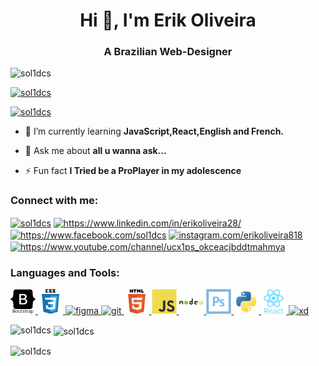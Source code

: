 <h1 align="center">Hi 👋, I'm Erik Oliveira</h1>
<h3 align="center">A Brazilian Web-Designer</h3>

<p align="left"> <img src="https://komarev.com/ghpvc/?username=sol1dcs&label=Profile%20views&color=0e75b6&style=flat" alt="sol1dcs" /> </p>

<p align="left"> <a href="https://github.com/ryo-ma/github-profile-trophy"><img src="https://github-profile-trophy.vercel.app/?username=sol1dcs" alt="sol1dcs" /></a> </p>

<p align="left"> <a href="https://twitter.com/sol1dcs" target="blank"><img src="https://img.shields.io/twitter/follow/sol1dcs?logo=twitter&style=for-the-badge" alt="sol1dcs" /></a> </p>

- 🌱 I’m currently learning **JavaScript,React,English and French.**

- 💬 Ask me about **all u wanna ask...**

- ⚡ Fun fact **I Tried be a ProPlayer in my adolescence**

<h3 align="left">Connect with me:</h3>
<p align="left">
<a href="https://twitter.com/sol1dcs" target="blank"><img align="center" src="https://raw.githubusercontent.com/rahuldkjain/github-profile-readme-generator/master/src/images/icons/Social/twitter.svg" alt="sol1dcs" height="30" width="40" /></a>
<a href="https://linkedin.com/in/https://www.linkedin.com/in/erikoliveira28/" target="blank"><img align="center" src="https://raw.githubusercontent.com/rahuldkjain/github-profile-readme-generator/master/src/images/icons/Social/linked-in-alt.svg" alt="https://www.linkedin.com/in/erikoliveira28/" height="30" width="40" /></a>
<a href="https://fb.com/https://www.facebook.com/sol1dcs" target="blank"><img align="center" src="https://raw.githubusercontent.com/rahuldkjain/github-profile-readme-generator/master/src/images/icons/Social/facebook.svg" alt="https://www.facebook.com/sol1dcs" height="30" width="40" /></a>
<a href="https://instagram.com/instagram.com/erikoliveira818" target="blank"><img align="center" src="https://raw.githubusercontent.com/rahuldkjain/github-profile-readme-generator/master/src/images/icons/Social/instagram.svg" alt="instagram.com/erikoliveira818" height="30" width="40" /></a>
<a href="https://www.youtube.com/c/https://www.youtube.com/channel/ucx1ps_okceacjbddtmahmya" target="blank"><img align="center" src="https://raw.githubusercontent.com/rahuldkjain/github-profile-readme-generator/master/src/images/icons/Social/youtube.svg" alt="https://www.youtube.com/channel/ucx1ps_okceacjbddtmahmya" height="30" width="40" /></a>
</p>

<h3 align="left">Languages and Tools:</h3>
<p align="left"> <a href="https://getbootstrap.com" target="_blank" rel="noreferrer"> <img src="https://raw.githubusercontent.com/devicons/devicon/master/icons/bootstrap/bootstrap-plain-wordmark.svg" alt="bootstrap" width="40" height="40"/> </a> <a href="https://www.w3schools.com/css/" target="_blank" rel="noreferrer"> <img src="https://raw.githubusercontent.com/devicons/devicon/master/icons/css3/css3-original-wordmark.svg" alt="css3" width="40" height="40"/> </a> <a href="https://www.figma.com/" target="_blank" rel="noreferrer"> <img src="https://www.vectorlogo.zone/logos/figma/figma-icon.svg" alt="figma" width="40" height="40"/> </a> <a href="https://git-scm.com/" target="_blank" rel="noreferrer"> <img src="https://www.vectorlogo.zone/logos/git-scm/git-scm-icon.svg" alt="git" width="40" height="40"/> </a> <a href="https://www.w3.org/html/" target="_blank" rel="noreferrer"> <img src="https://raw.githubusercontent.com/devicons/devicon/master/icons/html5/html5-original-wordmark.svg" alt="html5" width="40" height="40"/> </a> <a href="https://developer.mozilla.org/en-US/docs/Web/JavaScript" target="_blank" rel="noreferrer"> <img src="https://raw.githubusercontent.com/devicons/devicon/master/icons/javascript/javascript-original.svg" alt="javascript" width="40" height="40"/> </a> <a href="https://nodejs.org" target="_blank" rel="noreferrer"> <img src="https://raw.githubusercontent.com/devicons/devicon/master/icons/nodejs/nodejs-original-wordmark.svg" alt="nodejs" width="40" height="40"/> </a> <a href="https://www.photoshop.com/en" target="_blank" rel="noreferrer"> <img src="https://raw.githubusercontent.com/devicons/devicon/master/icons/photoshop/photoshop-line.svg" alt="photoshop" width="40" height="40"/> </a> <a href="https://www.python.org" target="_blank" rel="noreferrer"> <img src="https://raw.githubusercontent.com/devicons/devicon/master/icons/python/python-original.svg" alt="python" width="40" height="40"/> </a> <a href="https://reactjs.org/" target="_blank" rel="noreferrer"> <img src="https://raw.githubusercontent.com/devicons/devicon/master/icons/react/react-original-wordmark.svg" alt="react" width="40" height="40"/> </a> <a href="https://www.adobe.com/products/xd.html" target="_blank" rel="noreferrer"> <img src="https://cdn.worldvectorlogo.com/logos/adobe-xd.svg" alt="xd" width="40" height="40"/> </a> </p>

<p><img align="left" src="https://github-readme-stats.vercel.app/api/top-langs?username=sol1dcs&show_icons=true&locale=en&layout=compact" alt="sol1dcs" /></p>

<p>&nbsp;<img align="center" src="https://github-readme-stats.vercel.app/api?username=sol1dcs&show_icons=true&locale=en" alt="sol1dcs" /></p>

<p><img align="center" src="https://github-readme-streak-stats.herokuapp.com/?user=sol1dcs&" alt="sol1dcs" /></p>

